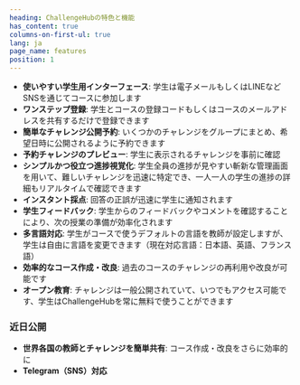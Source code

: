```yaml
---
heading: ChallengeHubの特色と機能
has_content: true
columns-on-first-ul: true
lang: ja
page_name: features
position: 1
---
```

- __使いやすい学生用インターフェース__: 学生は電子メールもしくはLINEなどSNSを通じてコースに参加します
- __ワンステップ登録__: 学生とコースの登録コードもしくはコースのメールアドレスを共有するだけで登録できます
- __簡単なチャレンジ公開予約__: いくつかのチャレンジをグループにまとめ、希望日時に公開されるように予約できます
- __予約チャレンジのプレビュー__: 学生に表示されるチャレンジを事前に確認
- __シンプルかつ役立つ進捗視覚化__: 学生全員の進捗が見やすい斬新な管理画面を用いて、難しいチャレンジを迅速に特定でき、一人一人の学生の進捗の詳細もリアルタイムで確認できます
- __インスタント採点__: 回答の正誤が迅速に学生に通知されます
- __学生フィードバック__: 学生からのフィードバックやコメントを確認することにより、次の授業の準備が効率化されます
- __多言語対応__: 学生がコースで使うデフォルトの言語を教師が設定しますが、学生は自由に言語を変更できます（現在対応言語：日本語、英語、フランス語）
- __効率的なコース作成・改良__: 過去のコースのチャレンジの再利用や改良が可能です
- __オープン教育__: チャレンジは一般公開されていて、いつでもアクセス可能です、学生はChallengeHubを常に無料で使うことができます

### 近日公開

- __世界各国の教師とチャレンジを簡単共有__: コース作成・改良をさらに効率的に
- __Telegram（SNS）対応__
